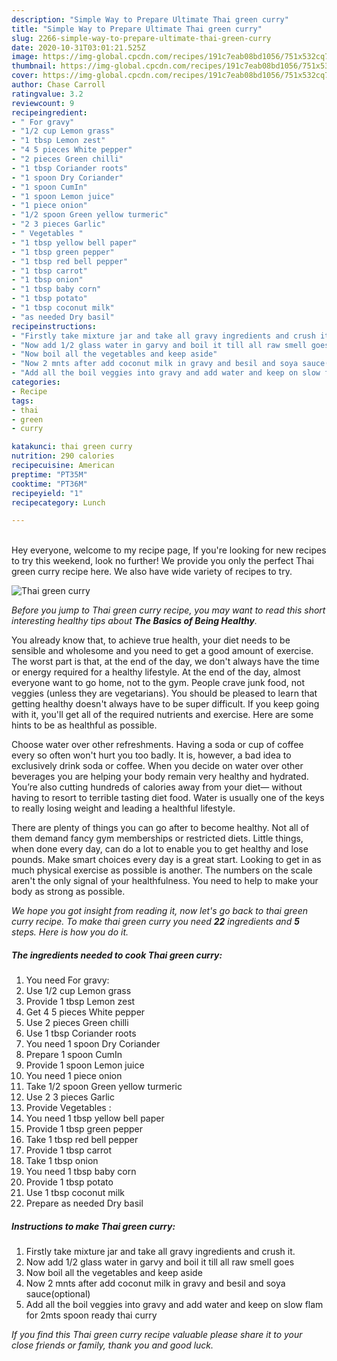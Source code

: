 ```yaml
---
description: "Simple Way to Prepare Ultimate Thai green curry"
title: "Simple Way to Prepare Ultimate Thai green curry"
slug: 2266-simple-way-to-prepare-ultimate-thai-green-curry
date: 2020-10-31T03:01:21.525Z
image: https://img-global.cpcdn.com/recipes/191c7eab08bd1056/751x532cq70/thai-green-curry-recipe-main-photo.jpg
thumbnail: https://img-global.cpcdn.com/recipes/191c7eab08bd1056/751x532cq70/thai-green-curry-recipe-main-photo.jpg
cover: https://img-global.cpcdn.com/recipes/191c7eab08bd1056/751x532cq70/thai-green-curry-recipe-main-photo.jpg
author: Chase Carroll
ratingvalue: 3.2
reviewcount: 9
recipeingredient:
- " For gravy"
- "1/2 cup Lemon grass"
- "1 tbsp Lemon zest"
- "4 5 pieces White pepper"
- "2 pieces Green chilli"
- "1 tbsp Coriander roots"
- "1 spoon Dry Coriander"
- "1 spoon CumIn"
- "1 spoon Lemon juice"
- "1 piece onion"
- "1/2 spoon Green yellow turmeric"
- "2 3 pieces Garlic"
- " Vegetables "
- "1 tbsp yellow bell paper"
- "1 tbsp green pepper"
- "1 tbsp red bell pepper"
- "1 tbsp carrot"
- "1 tbsp onion"
- "1 tbsp baby corn"
- "1 tbsp potato"
- "1 tbsp coconut milk"
- "as needed Dry basil"
recipeinstructions:
- "Firstly take mixture jar and take all gravy ingredients and crush it."
- "Now add 1/2 glass water in garvy and boil it till all raw smell goes"
- "Now boil all the vegetables and keep aside"
- "Now 2 mnts after add coconut milk in gravy and besil and soya sauce(optional)"
- "Add all the boil veggies into gravy and add water and keep on slow flam for 2mts spoon ready thai curry"
categories:
- Recipe
tags:
- thai
- green
- curry

katakunci: thai green curry 
nutrition: 290 calories
recipecuisine: American
preptime: "PT35M"
cooktime: "PT36M"
recipeyield: "1"
recipecategory: Lunch

---
```

<br>
Hey everyone, welcome to my recipe page, If you're looking for new recipes to try this weekend, look no further! We provide you only the perfect Thai green curry recipe here. We also have wide variety of recipes to try.
<br>


![Thai green curry](https://img-global.cpcdn.com/recipes/191c7eab08bd1056/751x532cq70/thai-green-curry-recipe-main-photo.jpg)

<i>Before you jump to Thai green curry recipe, you may want to read this short interesting healthy tips about <strong>The Basics of Being Healthy</strong>.</i>

You already know that, to achieve true health, your diet needs to be sensible and wholesome and you need to get a good amount of exercise. The worst part is that, at the end of the day, we don't always have the time or energy required for a healthy lifestyle. At the end of the day, almost everyone want to go home, not to the gym. People crave junk food, not veggies (unless they are vegetarians). You should be pleased to learn that getting healthy doesn't always have to be super difficult. If you keep going with it, you'll get all of the required nutrients and exercise. Here are some hints to be as healthful as possible.

Choose water over other refreshments. Having a soda or cup of coffee every so often won't hurt you too badly. It is, however, a bad idea to exclusively drink soda or coffee. When you decide on water over other beverages you are helping your body remain very healthy and hydrated. You’re also cutting hundreds of calories away from your diet— without having to resort to terrible tasting diet food. Water is usually one of the keys to really losing weight and leading a healthful lifestyle.

There are plenty of things you can go after to become healthy. Not all of them demand fancy gym memberships or restricted diets. Little things, when done every day, can do a lot to enable you to get healthy and lose pounds. Make smart choices every day is a great start. Looking to get in as much physical exercise as possible is another. The numbers on the scale aren't the only signal of your healthfulness. You need to help to make your body as strong as possible. 


<i>We hope you got insight from reading it, now let's go back to thai green curry recipe. To make thai green curry you need <strong>22</strong> ingredients and <strong>5</strong> steps. Here is how you do it.
</i>

##### The ingredients needed to cook Thai green curry:

1. You need  For gravy:
1. Use 1/2 cup Lemon grass
1. Provide 1 tbsp Lemon zest
1. Get 4 5 pieces White pepper
1. Use 2 pieces Green chilli
1. Use 1 tbsp Coriander roots
1. You need 1 spoon Dry Coriander
1. Prepare 1 spoon CumIn
1. Provide 1 spoon Lemon juice
1. You need 1 piece onion
1. Take 1/2 spoon Green yellow turmeric
1. Use 2 3 pieces Garlic
1. Provide  Vegetables :
1. You need 1 tbsp yellow bell paper
1. Provide 1 tbsp green pepper
1. Take 1 tbsp red bell pepper
1. Provide 1 tbsp carrot
1. Take 1 tbsp onion
1. You need 1 tbsp baby corn
1. Provide 1 tbsp potato
1. Use 1 tbsp coconut milk
1. Prepare as needed Dry basil


##### Instructions to make Thai green curry:

1. Firstly take mixture jar and take all gravy ingredients and crush it.
1. Now add 1/2 glass water in garvy and boil it till all raw smell goes
1. Now boil all the vegetables and keep aside
1. Now 2 mnts after add coconut milk in gravy and besil and soya sauce(optional)
1. Add all the boil veggies into gravy and add water and keep on slow flam for 2mts spoon ready thai curry


<i>If you find this Thai green curry recipe valuable please share it to your close friends or family, thank you and good luck.</i>
